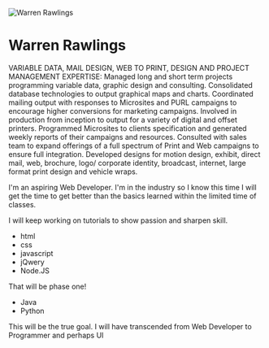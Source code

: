 ![Warren Rawlings](https://media.licdn.com/media/AAEAAQAAAAAAAATkAAAAJGU2NjI3YmRkLTU0OTItNDA5Mi04MGQ0LWJmMmQyZmU5N2M1OA.jpg)
  # Warren Rawlings

  VARIABLE DATA, MAIL DESIGN, WEB TO PRINT, DESIGN AND PROJECT MANAGEMENT EXPERTISE:
  Managed long and short term projects programming variable data, graphic design and consulting. Consolidated database technologies to output graphical maps and charts. Coordinated mailing output with responses to Microsites and PURL campaigns to encourage higher conversions for marketing campaigns.  Involved in production from inception to output for a variety of digital and offset printers. Programmed Microsites to clients specification and generated weekly reports of their campaigns and resources. Consulted with sales team to expand offerings of a full spectrum of Print and Web campaigns to ensure full integration. Developed designs for motion design, exhibit, direct mail, web, brochure, logo/ corporate identity, broadcast, internet, large format print design and vehicle wraps.


  I'm an aspiring Web Developer. I'm in the industry so I know this time I will get the time to get better than the basics learned within the limited time of classes.


  I will keep working on tutorials to show passion and sharpen skill.

  - html
  - css
  - javascript
  - jQwery
  - Node.JS

  That will be phase one!
  - Java
  - Python

  This will be the true goal. I will have transcended from Web Developer to Programmer and perhaps UI
